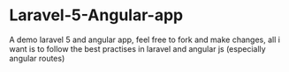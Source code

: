 # Laravel-5-Angular-app
A demo laravel 5 and angular app, feel free to fork and make changes, all i want is to follow the best practises in laravel and angular js (especially angular routes)
